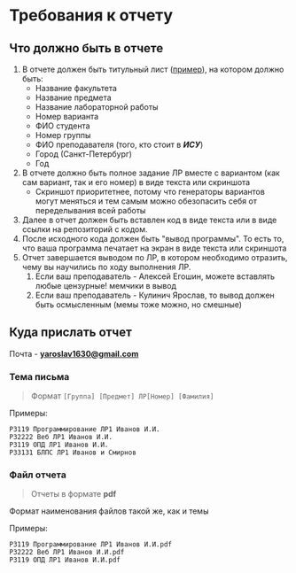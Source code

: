 # Требования к отчету

## Что должно быть в отчете

1. В отчете должен быть титульный лист ([пример](https://docs.google.com/document/d/16dz99HCS1N2TmWJWDBzKMTg-p_qmlnKxqsUIarAIJJU/edit?usp=sharing)), на котором должно быть:
    - Название факультета
    - Название предмета
    - Название лабораторной работы
    - Номер варианта
    - ФИО студента
    - Номер группы
    - ФИО преподавателя (того, кто стоит в **_ИСУ_**)
    - Город (Санкт-Петербург)
    - Год
2. В отчете должно быть полное задание ЛР вместе с вариантом (как сам вариант, так и его номер) в виде текста или скриншота
    - Скриншот приоритетнее, потому что генераторы вариантов могут меняться и тем самым можно обезопасить себя от переделывания всей работы
4. Далее в отчет должен быть вставлен код в виде текста или в виде ссылки
   на репозиторий с кодом.
5. После исходного кода должен быть "вывод программы". То есть то, что ваша
   программа печатает на экран в виде текста или скриншота
6. Отчет завершается выводом по ЛР, в котором необходимо отразить, чему вы
   научились по ходу выполнения ЛР.
    1. Если ваш преподаватель - Алексей Егошин,
       можете вставлять любые цензурные! мемчики в вывод
    2. Если ваш преподаватель - Кулинич Ярослав, то вывод должен быть осмысленным (мемы тоже можно, но смешные)

## Куда прислать отчет

Почта - **yaroslav1630@gmail.com**

### Тема письма

> Формат `[Группа] [Предмет] ЛР[Номер] [Фамилия]`

Примеры: 

`P3119 Программирование ЛР1 Иванов И.И.` <br />
`P32222 Веб ЛР1 Иванов И.И.`<br />
`P3119 ОПД ЛР1 Иванов И.И.` <br />
`P33131 БЛПС ЛР1 Иванов и Смирнов`

### Файл отчета 

> Отчеты в формате **pdf**

Формат наименования файлов такой же, как и темы

Примеры:

`P3119 Программирование ЛР1 Иванов И.И.pdf` <br />
`P32222 Веб ЛР1 Иванов И.И.pdf`<br />
`P3119 ОПД ЛР1 Иванов И.И.pdf`<br />

